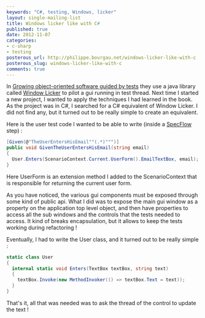```yaml
---
keywords: "C#, testing, Windows, licker"
layout: single-mailing-list
title: Windows licker like with C#
published: true
date: 2012-11-07
categories:
- c-sharp
- testing
posterous_url: http://philippe.bourgau.net/windows-licker-like-with-c
posterous_slug: windows-licker-like-with-c
comments: true
---
```

In <a href="http://www.growing-object-oriented-software.com/">Growing object-oriented software guided by tests</a> they use a java library called <a href="http://code.google.com/p/windowlicker/">Window Licker</a> to pilot a gui running in test thread. Next time I started a new project, I wanted to apply the techniques I had learned in the book. As the project was in C#, I searched for a C# equivalent of Window Licker. I did not find any, but it turned out to be really simple to create an equivalent.

Here is the user test code I wanted to be able to write (inside a <a href="http://www.specflow.org">SpecFlow</a> step) :

```c#
[Given(@"TheUserEntersHisEmail""(.*)""")]
public void GivenTheUserEntersHisEmail(string email)
{
  User.Enters(ScenarioContext.Current.UserForm().EmailTextBox, email);
}
```

Here UserForm is an extension method I added to the ScenarioContext that is responsible for returning the current user form.

As you have noticed, the various gui components must be exposed through some kind of public api. What I did was to expose the main gui window as a property on the application top level object, and then have properties to access all the sub windows and the controls that the tests needed to access. It kind of breaks encapsulation, but it allows to keep the tests working during refactoring !

Eventually, I had to write the User class, and it turned out to be really simple :

```c#
static class User
{
  internal static void Enters(TextBox textBox, string text)
  {
    textBox.Invoke(new MethodInvoker(() => textBox.Text = text));
  }
}
```

That's it, all that was needed was to ask the thread of the control to update the text !


